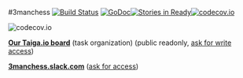 #3manchess [![Build Status](https://travis-ci.org/ArchieT/3manchess.svg?branch=master)](https://travis-ci.org/ArchieT/3manchess) [![GoDoc](https://godoc.org/github.com/ArchieT/3manchess?status.svg)](https://godoc.org/github.com/ArchieT/3manchess)[![Stories in Ready](https://badge.waffle.io/ArchieT/3manchess.png?label=ready&title=Ready)](https://waffle.io/ArchieT/3manchess)[![codecov.io](https://codecov.io/github/ArchieT/3manchess/coverage.svg?branch=master)](https://codecov.io/github/ArchieT/3manchess?branch=master)

![codecov.io](https://codecov.io/github/ArchieT/3manchess/branch.svg?branch=master)

[**Our Taiga.io board**](https://tree.taiga.io/project/archiet-3manchess-robot/) (task organization) (public readonly, [ask for write access](mailto:archiet@platinum.edu.pl))

[**3manchess.slack.com**](https://3manchess.slack.com/) ([ask for access](mailto:archiet@platinum.edu.pl))
